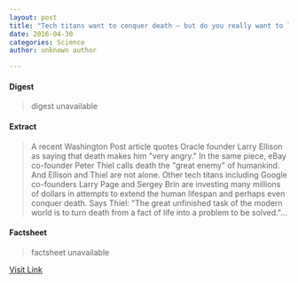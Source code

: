```yaml
---
layout: post
title: "Tech titans want to conquer death – but do you really want to live forever?"
date: 2016-04-30
categories: Science
author: unknown author

---
```



#### Digest
>digest unavailable

#### Extract
>A recent Washington Post article quotes Oracle founder Larry Ellison as saying that death makes him "very angry." In the same piece, eBay co-founder Peter Thiel calls death the "great enemy" of humankind. And Ellison and Thiel are not alone. Other tech titans including Google co-founders Larry Page and Sergey Brin are investing many millions of dollars in attempts to extend the human lifespan and perhaps even conquer death. Says Thiel: "The great unfinished task of the modern world is to turn death from a fact of life into a problem to be solved."...

#### Factsheet
>factsheet unavailable

[Visit Link](http://phys.org/news350207498.html)


